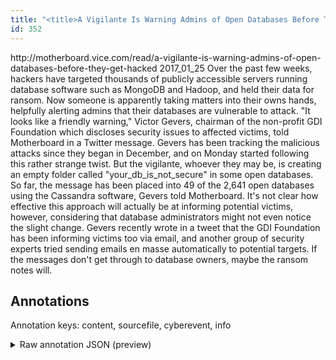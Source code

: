 ```yaml
---
title: "<title>A Vigilante Is Warning Admins of Open Databases Before They Get Hacked - Motherboard</title>"
id: 352
---
```


<title>A Vigilante Is Warning Admins of Open Databases Before They Get Hacked - Motherboard</title>
<source> http://motherboard.vice.com/read/a-vigilante-is-warning-admins-of-open-databases-before-they-get-hacked </source>
<date> 2017_01_25 </date>
<text>
Over the past few weeks, hackers have targeted thousands of publicly accessible servers running database software such as MongoDB and Hadoop, and held their data for ransom.
Now someone is apparently taking matters into their owns hands, helpfully alerting admins that their databases are vulnerable to attack.
"It looks like a friendly warning," Victor Gevers, chairman of the non-profit GDI Foundation which discloses security issues to affected victims, told Motherboard in a Twitter message.
Gevers has been tracking the malicious attacks since they began in December, and on Monday started following this rather strange twist.
But the vigilante, whoever they may be, is creating an empty folder called "your_db_is_not_secure" in some open databases.
So far, the message has been placed into 49 of the 2,641 open databases using the Cassandra software, Gevers told Motherboard.
It's not clear how effective this approach will actually be at informing potential victims, however, considering that database administrators might not even notice the slight change.
Gevers recently wrote in a tweet that the GDI Foundation has been informing victims too via email, and another group of security experts tried sending emails en masse automatically to potential targets.
If the messages don't get through to database owners, maybe the ransom notes will.
</text>



## Annotations

Annotation keys: content, sourcefile, cyberevent, info

<details>
<summary>Raw annotation JSON (preview)</summary>

```json
{
  "content": "Over the past few weeks, hackers have targeted thousands of publicly accessible servers running database software such as MongoDB and Hadoop, and held their data for ransom. Now someone is apparently taking matters into their owns hands, helpfully alerting admins that their databases are vulnerable to attack. \"It looks like a friendly warning,\" Victor Gevers, chairman of the non-profit GDI Foundation which discloses security issues to affected victims, told Motherboard in a Twitter message. Gevers has been tracking the malicious attacks since they began in December, and on Monday started following this rather strange twist. But the vigilante, whoever they may be, is creating an empty folder called \"your_db_is_not_secure\" in some open databases. So far, the message has been placed into 49 of the 2,641 open databases using the Cassandra software, Gevers told Motherboard. It's not clear how effective this approach will actually be at informing potential victims, however, considering that database administrators might not even notice the slight change. Gevers recently wrote in a tweet that the GDI Foundation has been informing victims too via email, and another group of security experts tried sending emails en masse automatically to potential targets. If the messages don't get through to database owners, maybe the ransom notes will",
  "sourcefile": "352.txt",
  "cyberevent": {
    "hopper": [
      {
        "index": 0,
        "events": [
          {
            "index": "E1",
            "type": "Attack",
            "realis": "Actual",
            "nugget": {
              "startOffset": 166,
              "index": "T1",
              "endOffset": 172,
              "text": "ransom"
            },
            "argument": [
              {
                "index": "T6",
                "text": "the past few weeks",
                "endOffset": 23,
                "role": {
                  "type": "Time"
                },
                "startOffset": 5,
                "type": "Time"
              },
              {
                "index": "T5",
                "text": "hackers",
                "endOffset": 32,
                "role": {
                  "type": "Attacker"
                },
                "startOffset": 25,
                "type": "Person"
              },
              {
                "index": "T4",
                "text": "servers running database software",
                "endOffset": 113,
                "role": {
                  "type": "Victim"
                },
                "startOffset": 80,
                "type": "System"
              },
              {
                "index": "T2",
                "external_reference": {
                  "dbpediaURI": "http://dbpedia.org/resource/MongoDB"
                },
                "endOffset": 129,
                "role": {
                  "type": "Victim"
                },
                "text": "MongoDB",
                "startOffset": 122,
                "type": "System"
              },
              {
                "index": "T3",
                "external_reference": {
                  "dbpediaURI": "http://dbpedia.org/resource/Apache_Hadoop"
                },
                "endOffset": 140,
                "role": {
                  "type": "Victim"
                },
                "text": "Hadoop",
                "startOffset": 134,
                "type": "System"
              },
              {
                "index": "T7",
                "text": "held their data",
                "endOffset": 161,
                "role": {
                  "CAPEC-Meta": "Shared Data Manipulation",
                  "type": "Attack-Pattern",
                  "confidence": 0.8958394229412079
                },
                "startOffset": 146,
                "type": "Capabilities"
              }
            ],
            "subtype": "Ransom"
          }
        ]
      },
      {
        "index": 1,
    
```
</details>
